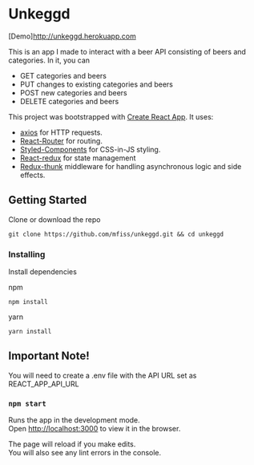 # Unkeggd

[Demo]http://unkeggd.herokuapp.com

This is an app I made to interact with a beer API consisting of beers and categories. In it, you can
* GET categories and beers
* PUT changes to existing categories and beers
* POST new categories and beers
* DELETE categories and beers

This project was bootstrapped with [Create React App](https://github.com/facebook/create-react-app).
It uses: 

* [axios](https://github.com/axios/axios) for HTTP requests.
* [React-Router](https://github.com/ReactTraining/react-router) for routing.
* [Styled-Components](https://github.com/styled-components/styled-components) for CSS-in-JS styling.
* [React-redux](https://github.com/reduxjs/react-redux) for state management
* [Redux-thunk](https://github.com/reduxjs/redux-thunk) middleware for handling asynchronous logic and side effects.


## Getting Started

Clone or download the repo

```
git clone https://github.com/mfiss/unkeggd.git && cd unkeggd

```
### Installing

Install dependencies

npm
```
npm install

```
yarn
```
yarn install

```
## Important Note!
You will need to create a .env file with the API URL set as REACT_APP_API_URL


### `npm start`

Runs the app in the development mode.<br>
Open [http://localhost:3000](http://localhost:3000) to view it in the browser.

The page will reload if you make edits.<br>
You will also see any lint errors in the console.

